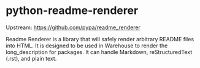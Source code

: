 # python-readme-renderer

Upstream: https://github.com/pypa/readme_renderer

Readme Renderer is a library that will safely render arbitrary README files into
HTML. It is designed to be used in Warehouse to render the long_description for packages. It can
handle Markdown, reStructuredText (.rst), and plain text.

